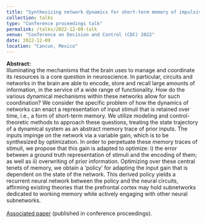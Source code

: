 ```yaml
---
title: "Synthesizing network dynamics for short-term memory of impulsive inputs"
collection: talks
type: "Conference proceedings talk"
permalink: /talks/2022-12-09-talk
venue: "Conference on Decision and Control (CDC) 2022"
date: 2022-12-09
location: "Cancun, Mexico"
---
```


<b>Abstract:</b> <br>
Illuminating the mechanisms that the brain uses to manage and coordinate its resources is a core question in neuroscience. In particular, circuits and networks in the brain are able to encode, store and recall large amounts of information, in the service of a wide range of functionality. How do the various dynamical mechanisms within these networks allow for such coordination? We consider the specific problem of how the dynamics of networks can enact a representation of input stimuli that is retained over time, i.e., a form of short-term memory. We utilize modeling and control-theoretic methods to approach these questions, treating the state trajectory of a dynamical system as an abstract memory trace of prior inputs. The inputs impinge on the network via a variable gain, which is to be synthesized by optimization. In order to perpetuate these memory traces of stimuli, we propose that this gain is adapted to optimize: i) the error between a ground truth representation of stimuli and the encoding of them; as well as ii) overwriting of prior information. Optimizing over these central tenets of memory, we obtain a ‘policy’ for adapting the input gain that is dependent on the state of the network. This derived policy yields a recurrent neural network between the policy and the neural circuits, affirming existing theories that the prefrontal cortex may hold subnetworks dedicated to working memory while actively engaging with other neural subnetworks. <br>
<br>
[Associated paper](https://ieeexplore.ieee.org/document/9993238) (published in conference proceedings). 
